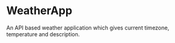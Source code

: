 # WeatherApp
An API based weather application which gives current timezone, temperature and description.
